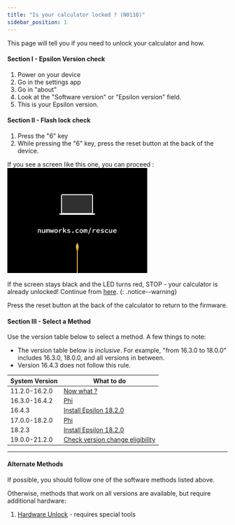 ```yaml
---
title: "Is your calculator locked ? (N0110)"
sidebar_position: 1
---
```


This page will tell you if you need to unlock your calculator and how.

#### Section I - Epsilon Version check

1. Power on your device
2. Go in the settings app
3. Go in "about"
4. Look at the "Software version" or "Epsilon version" field.
5. This is your Epsilon version.

#### Section II - Flash lock check

1. Press the "6" key
2. While pressing the "6" key, press the reset button at the back of the device.

If you see a screen like this one, you can proceed :
![Epsilon 16 bootloader](images/screenshots/e16bl.png)

If the screen stays black and the LED turns red, STOP - your calculator is already unlocked! Continue from [here](n0110-now-what).
{: .notice--warning}

Press the reset button at the back of the calculator to return to the firmware.

#### Section III - Select a Method

Use the version table below to select a method. A few things to note:
  + The version table below is *inclusive*. For example, "from 16.3.0 to 18.0.0" includes 16.3.0, 18.0.0, and all versions in between.
  + Version 16.4.3 does not follow this rule.

| System Version | What to do                                                           |
|----------------|----------------------------------------------------------------------|
| 11.2.0-16.2.0  | [Now what ?](n0110-now-what)                                         |
| 16.3.0-16.4.2  | [Phi](phi)                                                           |
| 16.4.3         | [Install Epsilon 18.2.0](install-epsilon-18-2-0)                     |
| 17.0.0-18.2.0  | [Phi](phi)                                                           |
| 18.2.3         | [Install Epsilon 18.2.0](install-epsilon-18-2-0)                     |
| 19.0.0-21.2.0  | [Check version change eligibility](check-version-change-eligibility) |

---
#### Alternate Methods

If possible, you should follow one of the software methods listed above.

Otherwise, methods that work on all versions are available, but require additional hardware:

1. [Hardware Unlock](n0110-hardware-unlock) - requires special tools
